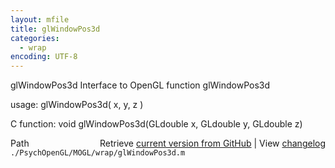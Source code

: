 ```yaml
---
layout: mfile
title: glWindowPos3d
categories:
  - wrap
encoding: UTF-8
---
```


glWindowPos3d  Interface to OpenGL function glWindowPos3d  

usage:  glWindowPos3d( x, y, z )  

C function:  void glWindowPos3d(GLdouble x, GLdouble y, GLdouble z)  


<div class="code_header" style="text-align:right;">
  <span style="float:left;">Path&nbsp;&nbsp;</span> <span class="counter">Retrieve <a href=
  "https://raw.github.com/Psychtoolbox-3/Psychtoolbox-3/beta/./PsychOpenGL/MOGL/wrap/glWindowPos3d.m">current version from GitHub</a> | View <a href=
  "https://github.com/Psychtoolbox-3/Psychtoolbox-3/commits/beta/./PsychOpenGL/MOGL/wrap/glWindowPos3d.m">changelog</a></span>
</div>
<div class="code">
  <code>./PsychOpenGL/MOGL/wrap/glWindowPos3d.m</code>
</div>
